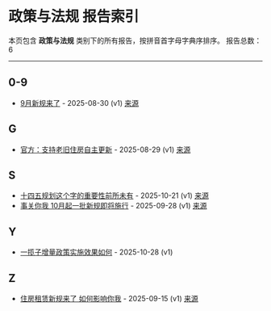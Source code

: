 # 政策与法规 报告索引

本页包含 **政策与法规** 类别下的所有报告，按拼音首字母字典序排序。
报告总数：6

---

## 0-9

- [9月新规来了](9yue-xin-gui-lai-liao-2025-08-30--v1.md) - 2025-08-30 (v1) [来源](https://www.baidu.com/s?wd=9%E6%9C%88%E6%96%B0%E8%A7%84%E6%9D%A5%E4%BA%86&sa=fyb_news&rsv_dl=fyb_news)

## G

- [官方：支持老旧住房自主更新](guan-fang-zhi-chi-lao-jiu-zhu-fang-zi-zhu-geng-xin-2025-08-29--v1.md) - 2025-08-29 (v1) [来源](https://www.baidu.com/s?wd=%E5%AE%98%E6%96%B9%EF%BC%9A%E6%94%AF%E6%8C%81%E8%80%81%E6%97%A7%E4%BD%8F%E6%88%BF%E8%87%AA%E4%B8%BB%E6%9B%B4%E6%96%B0&sa=fyb_news&rsv_dl=fyb_news)

## S

- [十四五规划这个字的重要性前所未有](shi-si-wu-gui-hua-zhe-ge-zi-de-zhong-yao-xing-qian-suo-wei-you-2025-10-21--v1.md) - 2025-10-21 (v1) [来源](https://www.baidu.com/s?wd=%E5%8D%81%E5%9B%9B%E4%BA%94%E8%A7%84%E5%88%92%E8%BF%99%E4%B8%AA%E5%AD%97%E7%9A%93%E9%87%8D%E8%A6%81%E6%80%A7%E5%89%8D%E6%89%80%E6%9C%AA%E6%9C%89&sa=fyb_news&rsv_dl=fyb_news)
- [事关你我 10月起一批新规即将施行](shi-guan-ni-wo-10yue-qi-yi-pi-xin-gui-ji-jiang-shi-xing-2025-09-28--v1.md) - 2025-09-28 (v1) [来源](https://www.baidu.com/s?wd=%E4%BA%8B%E5%85%B3%E4%BD%A0%E6%88%91+10%E6%9C%88%E8%B5%B7%E4%B8%80%E6%89%B9%E6%96%B0%E8%A7%84%E5%8D%B3%E5%B0%86%E6%96%BD%E8%A1%8C&sa=fyb_news&rsv_dl=fyb_news)

## Y

- [一揽子增量政策实施效果如何](yi-lan-zi-zeng-liang-zheng-ce-shi-shi-xiao-guo-ru-he-2025-10-28--v1.md) - 2025-10-28 (v1)

## Z

- [住房租赁新规来了 如何影响你我](zhu-fang-zu-ren-xin-gui-lai-liao-ru-he-ying-xiang-ni-wo-2025-09-15--v1.md) - 2025-09-15 (v1) [来源](https://www.baidu.com/s?wd=%E4%BD%8F%E6%88%BF%E7%A7%9F%E8%B5%81%E6%96%B0%E8%A7%84%E6%9D%A5%E4%BA%86+%E5%A6%82%E4%BD%95%E5%BD%B1%E5%93%8D%E4%BD%A0%E6%88%91&sa=fyb_news&rsv_dl=fyb_news)
